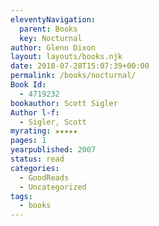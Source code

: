 ```yaml
---
eleventyNavigation:
  parent: Books
  key: Nocturnal
author: Glenn Dixon
layout: layouts/books.njk
date: 2018-07-28T15:07:39+00:00
permalink: /books/nocturnal/
Book Id:
  - 4719232
bookauthor: Scott Sigler
Author l-f:
  - Sigler, Scott
myrating: ★★★★★
pages: 1
yearpublished: 2007
status: read
categories:
  - GoodReads
  - Uncategorized
tags:
  - books
---
```

